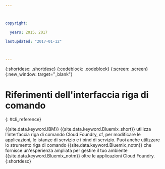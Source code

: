 ```yaml
---



copyright:

  years: 2015，2017

lastupdated: "2017-01-12"



---
```


{:shortdesc: .shortdesc}
{:codeblock: .codeblock}
{:screen: .screen}
{:new_window: target="_blank"}

# Riferimenti dell'interfaccia riga di comando
{: #cli_reference}

{{site.data.keyword.IBM}} {{site.data.keyword.Bluemix_short}} utilizza
l'interfaccia riga di comando Cloud Foundry, cf, per
modificare le applicazioni, le istanze di servizio e i bind di servizio. Puoi anche utilizzare lo strumento riga di comando {{site.data.keyword.Bluemix_notm}} che fornisce un'esperienza ampliata per gestire il tuo ambiente {{site.data.keyword.Bluemix_notm}} oltre le applicazioni Cloud Foundry.
{:shortdesc}
